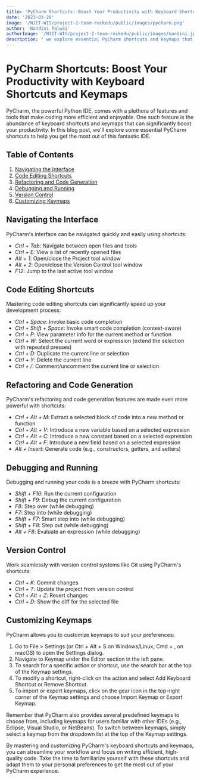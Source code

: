 ```yaml
---
title: 'PyCharm Shortcuts: Boost Your Productivity with Keyboard Shortcuts and Keymaps'
date: '2023-03-29'
image: '/NJIT-WIS/project-2-team-rockedu/public/images/pycharm.png'
author: 'Nandini Palwai'
authorImage: '/NJIT-WIS/project-2-team-rockedu/public/images/nandini.jpeg'
description: " we explore essential PyCharm shortcuts and keymaps that can boost your productivity while using this powerful Python IDE. Learn to navigate the interface, master code editing shortcuts, work with refactoring and code generation features, debug and run your code, use version control, and customize keymaps to your preferences. Familiarize yourself with these shortcuts to streamline your workflow and enhance your coding experience with PyCharm."
---
```


# PyCharm Shortcuts: Boost Your Productivity with Keyboard Shortcuts and Keymaps

PyCharm, the powerful Python IDE, comes with a plethora of features and tools that make coding more efficient and enjoyable. One such feature is the abundance of keyboard shortcuts and keymaps that can significantly boost your productivity. In this blog post, we'll explore some essential PyCharm shortcuts to help you get the most out of this fantastic IDE.

## Table of Contents

1. [Navigating the Interface](#navigating-the-interface)
2. [Code Editing Shortcuts](#code-editing-shortcuts)
3. [Refactoring and Code Generation](#refactoring-and-code-generation)
4. [Debugging and Running](#debugging-and-running)
5. [Version Control](#version-control)
6. [Customizing Keymaps](#customizing-keymaps)

## Navigating the Interface

PyCharm's interface can be navigated quickly and easily using shortcuts:

- *Ctrl + Tab*: Navigate between open files and tools
- *Ctrl + E*: View a list of recently opened files
- *Alt + 1*: Open/close the Project tool window
- *Alt + 2*: Open/close the Version Control tool window
- *F12*: Jump to the last active tool window

<a name="code-editing-shortcuts"></a>
## Code Editing Shortcuts

Mastering code editing shortcuts can significantly speed up your development process:

- *Ctrl + Space*: Invoke basic code completion
- *Ctrl + Shift + Space*: Invoke smart code completion (context-aware)
- *Ctrl + P*: View parameter info for the current method or function
- *Ctrl + W*: Select the current word or expression (extend the selection with repeated presses)
- *Ctrl + D*: Duplicate the current line or selection
- *Ctrl + Y*: Delete the current line
- *Ctrl + /*: Comment/uncomment the current line or selection

<a name="refactoring-and-code-generation"></a>
## Refactoring and Code Generation

PyCharm's refactoring and code generation features are made even more powerful with shortcuts:

- *Ctrl + Alt + M*: Extract a selected block of code into a new method or function
- *Ctrl + Alt + V*: Introduce a new variable based on a selected expression
- *Ctrl + Alt + C*: Introduce a new constant based on a selected expression
- *Ctrl + Alt + F*: Introduce a new field based on a selected expression
- *Alt + Insert*: Generate code (e.g., constructors, getters, and setters)

<a name="debugging-and-running"></a>
## Debugging and Running

Debugging and running your code is a breeze with PyCharm shortcuts:

- *Shift + F10*: Run the current configuration
- *Shift + F9*: Debug the current configuration
- *F8*: Step over (while debugging)
- *F7*: Step into (while debugging)
- *Shift + F7*: Smart step into (while debugging)
- *Shift + F8*: Step out (while debugging)
- *Alt + F8*: Evaluate an expression (while debugging)

<a name="version-control"></a>
## Version Control

Work seamlessly with version control systems like Git using PyCharm's shortcuts:

- *Ctrl + K*: Commit changes
- *Ctrl + T*: Update the project from version control
- *Ctrl + Alt + Z*: Revert changes
- *Ctrl + D*: Show the diff for the selected file

<a name="customizing-keymaps"></a>
## Customizing Keymaps

PyCharm allows you to customize keymaps to suit your preferences:

1. Go to File > Settings (or Ctrl + Alt + S on Windows/Linux, Cmd + , on macOS) to open the Settings dialog.
2. Navigate to Keymap under the Editor section in the left pane.
3. To search for a specific action or shortcut, use the search bar at the top of the Keymap settings.
4. To modify a shortcut, right-click on the action and select Add Keyboard Shortcut or Remove Shortcut.
5. To import or export keymaps, click on the gear icon in the top-right corner of the Keymap settings and choose Import Keymap or Export Keymap.

Remember that PyCharm also provides several predefined keymaps to choose from, including keymaps for users familiar with other IDEs (e.g., Eclipse, Visual Studio, or NetBeans). To switch between keymaps, simply select a keymap from the dropdown list at the top of the Keymap settings.

By mastering and customizing PyCharm's keyboard shortcuts and keymaps, you can streamline your workflow and focus on writing efficient, high-quality code. Take the time to familiarize yourself with these shortcuts and adapt them to your personal preferences to get the most out of your PyCharm experience.

